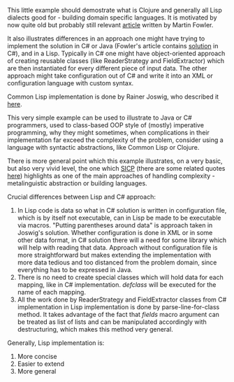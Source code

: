 This little example should demostrate what is Clojure and generally all Lisp dialects good for - building domain specific languages. It is motivated by now quite old but probably still relevant [article](https://martinfowler.com/articles/languageWorkbench.html) written by Martin Fowler.

It also illustrates differences in an approach one might have trying to implement the solution in C# or Java (Fowler's article contains [solution](https://github.com/lyssphacker/what-lisp-is-good-for-example/blob/master/c-sharp-solution/Example.cs) in C#), and in a Lisp. Typically in C# one might have object-oriented approach of creating reusable classes (like ReaderStrategy and FieldExtractor) which are then instantiated for every different piece of input data. The other approach might take configuration out of C# and write it into an XML or configuration language with custom syntax.

Common Lisp implementation is done by Rainer Joswig, who described it [here](https://vimeo.com/77280671).

This very simple example can be used to illustrate to Java or C# programmers, used to class-based OOP style of (mostly) imperative programming, why they might sometimes, when complications in their implementation far exceed the complexity of the problem, consider using a language with syntactic abstractions, like Common Lisp or Clojure.

There is more general point which this example illustrates, on a very basic, but also very vivid level, the one which [SICP](https://mitpress.mit.edu/sicp/) (there are some related quotes [here](https://github.com/lyssphacker/quotes/blob/master/creating-languages.md)) highlights as one of the main approaches of handling complexity - metalinguistic abstraction or building languages.

Crucial differences between Lisp and C# approach:
1. In Lisp code is data so what in C# solution is written in configuration file, which is by itself not executable, can in Lisp be made to be executable via macros. "Putting parentheses around data" is approach taken in Joswig's solution. Whether configuration is done in XML or in some other data format, in C# solution there will a need for some library which will help with reading that data. Approach without configuration file is more straightforward but makes extending the implementation with more data tedious and too distanced from the problem domain, since everything has to be expressed in Java.
2. There is no need to create special classes which will hold data for each mapping, like in C# implementation. *defclass* will be executed for the name of each mapping.
3. All the work done by ReaderStrategy and FieldExtractor classes from C# implementation in Lisp implementation is done by parse-line-for-class method. It takes advantage of the fact that *fields* macro argument can be treated as list of lists and can be manipulated accordingly with destructuring, which makes this method very general.

Generally, Lisp implementation is:
1. More concise
2. Easier to extend
3. More general
